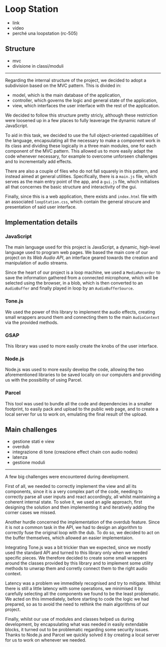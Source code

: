 # Loop Station

- link
- video
- perché una loopstation (rc-505)

## Structure

- mvc
- divisione in classi/moduli
---

Regarding the internal structure of the project, we decided to adopt a subdivision
based on the MVC pattern. This is divided in:
- model, which is the main database of the application,
- controller, which governs the logic and general state of the application,
- view, which interfaces the user interface with the rest of the application.

We decided to follow this structure pretty stricly, although these restriction were loosened up
in a few places to fully leaverage the dynamic nature of JavaScript.

To aid in this task, we decided to use the full object-oriented capabilities of the language, encapsulating
all the necessary to make a component work in its class and dividing these logically in a three main modules, one
for each component of the MVC pattern. This allowed us to more easily adapt the code whenever necessary, for
example to overcome unforseen challenges and to incrementally add effects.

There are also a couple of files who do not fall squarely in this pattern, and instead aimed at general utilities.
Specifically, there is a `main.js` file, which serves as the main entry point of the app, and a `gui.js` file, which
initialises all that concernes the basic structure and interactivity of the gui.

Finally, since this is a web application, there exists and `index.html` file with an associated `loopStation.css`,
which contain the general strucure and presentation of said user interface.

## Implementation details

### JavaScript

The main language used for this project is JavaScript, a dynamic, high-level language used to program web pages.
We based the main core of our project on its *Web Audio API*, an interface geared towards the creation and manipulation
of audio streams.

Since the heart of our project is a loop machine, we used a `MediaRecorder` to save the
information gathered from a connected microphone, which will be selected using the browser, in a blob, which is then
converted to an `AudioBuffer` and finally played in loop by an `AudioBufferSource`.

### Tone.js

We used the power of this library to implement the audio effects, creating small wrappers around them and connecting
them to the main `AudioContext` via the provided methods.

### GSAP

This library was used to more easily create the knobs of the user interface.

### Node.js

Node.js was used to more easily develop the code, allowing the two aforementioned libraries to be saved locally on
our computers and providing us with the possibility of using Parcel.

### Parcel

This tool was used to bundle all the code and dependencies in a smaller footprint, to easily pack and upload to the
public web page, and to create a local server for us to work on, emulating the final result of the upload.

## Main challenges

- gestione stati e view
- overdub
- integrazione di tone (creazione effect chain con audio nodes)
- latenza
- gestione moduli
---

A few big challenges were encountered during development.

First of all, we needed to correctly implement the view and all its components, since it is a very complex part of
the code, needing to correctly parse all user inputs and react accordingly, all whilst maintaining a coherent internal
state. To solve it, we used an agile approach, first designing the solution and then implementing it and iteratively
adding the corner cases we missed.

Another hurdle concerned the implementation of the overdub feature. Since it is not a common task in the API, we had
to design an algorithm to correctly fuse the original loop with the dub. To do so, we decided to act on the buffer
themselves, which allowed an easier implementaion.

Integrating Tone.js was a bit trickier than we expected, since we mostly used the standard API and turned to this
library only when we needed specific pieces. We therefore decided to create some small wrappers around the classes
provided by this library and to implement some utility methods to unwrap them and corretly connect them to the
right audio context.

Latency was a problem we immeditely recognised and try to mitigate. Whilst there is still a little latency with
some operations, we minimised it by carefully selecting all the components we found to be the least problematic.
We acted on this immediately, before starting to code the logic we had prepared, so as to avoid the need to
rethink the main algorithms of our project.

Finally, whilst our use of modules and classes helped us during development, by encapsulating what was needed
in easily extendable blocks, it turned out to be problematic regarding some security issues. Thanks to Node.js and
Parcel we quickly solved it by creating a local server for us to work on whenever we needed.